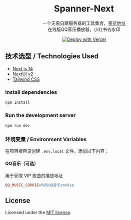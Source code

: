 <div align="center">
<h1>Spanner-Next</h1>

一个无需自建服务器的工具集合，[预览地址](https://tools.xiaosm.cn)  
在线版QQ音乐播放器，小红书去水印

[![Deploy with Vercel](https://vercel.com/button)](https://vercel.com/new/clone?repository-url=https%3A%2F%2Fgithub.com%2FYangZxi%2FSpanner-Next&env=QQ_MUSIC_COOKIE&project-name=spanner-next&repository-name=Spanner-Next)
</div>



## 技术选型 / Technologies Used

- [Next.js 14](https://nextjs.org/docs/getting-started)
- [NextUI v2](https://nextui.org/)
- [Tailwind CSS](https://tailwindcss.com/)

### Install dependencies

```bash
npm install
```

### Run the development server

```bash
npm run dev
```

### 环境变量 / Environment Variables
在项目根目录创建 `.env.local` 文件，添加以下内容：  

#### QQ音乐（可选）
用于获取 VIP 歌曲的播放地址
```ini
QQ_MUSIC_COOKIE=你的QQ音乐cookie
```

## License

Licensed under the [MIT license](https://github.com/nextui-org/next-app-template/blob/main/LICENSE).